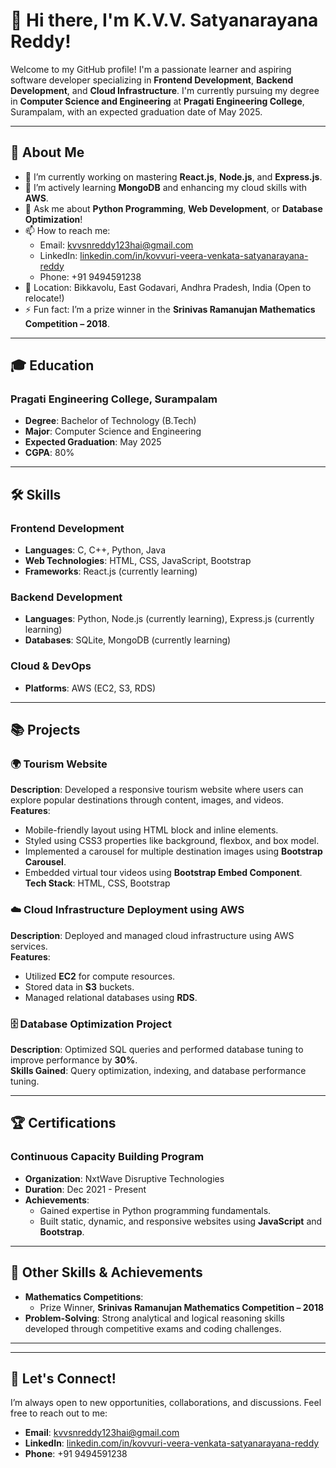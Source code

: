 

# 👋 Hi there, I'm **K.V.V. Satyanarayana Reddy**!

Welcome to my GitHub profile! I'm a passionate learner and aspiring software developer specializing in **Frontend Development**, **Backend Development**, and **Cloud Infrastructure**. I'm currently pursuing my degree in **Computer Science and Engineering** at **Pragati Engineering College**, Surampalam, with an expected graduation date of May 2025.

---

## 🌟 About Me

- 🔭 I’m currently working on mastering **React.js**, **Node.js**, and **Express.js**.
- 🌱 I’m actively learning **MongoDB** and enhancing my cloud skills with **AWS**.
- 💬 Ask me about **Python Programming**, **Web Development**, or **Database Optimization**!
- 📫 How to reach me:  
  - Email: [kvvsnreddy123hai@gmail.com](mailto:kvvsnreddy123hai@gmail.com)  
  - LinkedIn: [linkedin.com/in/kovvuri-veera-venkata-satyanarayana-reddy](https://www.linkedin.com/in/kovvuri-veera-venkata-satyanarayana-reddy-562407229)  
  - Phone: +91 9494591238  
- 📍 Location: Bikkavolu, East Godavari, Andhra Pradesh, India (Open to relocate!)  
- ⚡ Fun fact: I’m a prize winner in the **Srinivas Ramanujan Mathematics Competition – 2018**.

---

## 🎓 Education

### **Pragati Engineering College, Surampalam**
- **Degree**: Bachelor of Technology (B.Tech)  
- **Major**: Computer Science and Engineering  
- **Expected Graduation**: May 2025  
- **CGPA**: 80%  

---

## 🛠 Skills

### Frontend Development
- **Languages**: C, C++, Python, Java  
- **Web Technologies**: HTML, CSS, JavaScript, Bootstrap  
- **Frameworks**: React.js (currently learning)

### Backend Development
- **Languages**: Python, Node.js (currently learning), Express.js (currently learning)  
- **Databases**: SQLite, MongoDB (currently learning)

### Cloud & DevOps
- **Platforms**: AWS (EC2, S3, RDS)

---

## 📚 Projects

### 🌍 **Tourism Website**
**Description**: Developed a responsive tourism website where users can explore popular destinations through content, images, and videos.  
**Features**:  
- Mobile-friendly layout using HTML block and inline elements.  
- Styled using CSS3 properties like background, flexbox, and box model.  
- Implemented a carousel for multiple destination images using **Bootstrap Carousel**.  
- Embedded virtual tour videos using **Bootstrap Embed Component**.  
**Tech Stack**: HTML, CSS, Bootstrap  

### ☁️ **Cloud Infrastructure Deployment using AWS**
**Description**: Deployed and managed cloud infrastructure using AWS services.  
**Features**:  
- Utilized **EC2** for compute resources.  
- Stored data in **S3** buckets.  
- Managed relational databases using **RDS**.  

### 🗄️ **Database Optimization Project**
**Description**: Optimized SQL queries and performed database tuning to improve performance by **30%**.  
**Skills Gained**: Query optimization, indexing, and database performance tuning.

---

## 🏆 Certifications

### **Continuous Capacity Building Program**
- **Organization**: NxtWave Disruptive Technologies  
- **Duration**: Dec 2021 - Present  
- **Achievements**:  
  - Gained expertise in Python programming fundamentals.  
  - Built static, dynamic, and responsive websites using **JavaScript** and **Bootstrap**.  

---

## 🌟 Other Skills & Achievements

- **Mathematics Competitions**:  
  - Prize Winner, **Srinivas Ramanujan Mathematics Competition – 2018**  
- **Problem-Solving**: Strong analytical and logical reasoning skills developed through competitive exams and coding challenges.  

---



---

## 🤝 Let's Connect!

I’m always open to new opportunities, collaborations, and discussions. Feel free to reach out to me:

- **Email**: [kvvsnreddy123hai@gmail.com](mailto:kvvsnreddy123hai@gmail.com)  
- **LinkedIn**: [linkedin.com/in/kovvuri-veera-venkata-satyanarayana-reddy](https://www.linkedin.com/in/kovvuri-veera-venkata-satyanarayana-reddy-562407229)  
- **Phone**: +91 9494591238 




